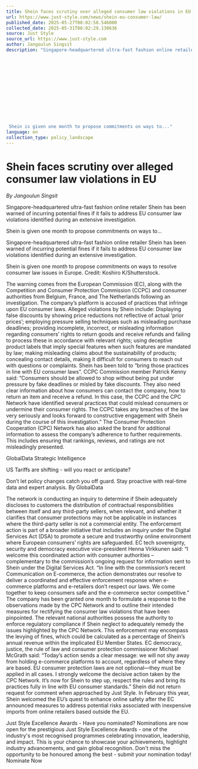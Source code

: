 ```yaml
---
title: Shein faces scrutiny over alleged consumer law violations in EU
url: https://www.just-style.com/news/shein-eu-consumer-law/
published_date: 2025-05-27T08:02:58.546000
collected_date: 2025-05-31T08:02:29.130636
source: Just Style
source_url: https://www.just-style.com
author: Jangoulun Singsit
description: "Singapore-headquartered ultra-fast fashion online retailer Shein has been warned of incurring potential fines if it fails to address EU consumer law violations identified during an extensive investigation. 
 
 
 
 
 
 
 
 
 
 
 
 
 
 Shein is given one month to propose commitments on ways to..."
language: en
collection_type: policy_landscape
---
```


# Shein faces scrutiny over alleged consumer law violations in EU

*By Jangoulun Singsit*

Singapore-headquartered ultra-fast fashion online retailer Shein has been warned of incurring potential fines if it fails to address EU consumer law violations identified during an extensive investigation. 
 
 
 
 
 
 
 
 
 
 
 
 
 
 Shein is given one month to propose commitments on ways to...

Singapore-headquartered ultra-fast fashion online retailer Shein has been warned of incurring potential fines if it fails to address EU consumer law violations identified during an extensive investigation.

Shein is given one month to propose commitments on ways to resolve consumer law issues in Europe. Credit: Koshiro K/Shutterstock.

The warning comes from the European Commission (EC), along with the Competition and Consumer Protection Commission (CCPC) and consumer authorities from Belgium, France, and The Netherlands following an investigation. 
 The company’s platform is accused of practices that infringe upon EU consumer laws. 
 Alleged violations by Shein include: Displaying false discounts by showing price reductions not reflective of actual ‘prior prices’; employing pressure selling techniques such as misleading purchase deadlines; providing incomplete, incorrect, or misleading information regarding consumers’ rights to return goods and receive refunds and failing to process these in accordance with relevant rights; using deceptive product labels that imply special features when such features are mandated by law; making misleading claims about the sustainability of products; concealing contact details, making it difficult for consumers to reach out with questions or complaints. 
 Shein has been told to “bring those practices in line with EU consumer laws”. 
 CCPC Commission member Patrick Kenny said: “Consumers should be allowed to shop without being put under pressure by fake deadlines or misled by fake discounts. They also need clear information about how consumers can contact the company, how to return an item and receive a refund. In this case, the CCPC and the CPC Network have identified several practices that could mislead consumers or undermine their consumer rights. The CCPC takes any breaches of the law very seriously and looks forward to constructive engagement with Shein during the course of this investigation.” 
 The Consumer Protection Cooperation (CPC) Network has also asked the brand for additional information to assess the company’s adherence to further requirements. This includes ensuring that rankings, reviews, and ratings are not misleadingly presented.

GlobalData Strategic Intelligence 
 
 US Tariffs are shifting - will you react or anticipate?
 
 Don’t let policy changes catch you off guard. Stay proactive with real-time data and expert analysis. 
 By GlobalData

The network is conducting an inquiry to determine if Shein adequately discloses to customers the distribution of contractual responsibilities between itself and any third-party sellers, when relevant, and whether it clarifies that consumer protections may not be applicable in instances where the third-party seller is not a commercial entity. 
 The enforcement action is part of a broader initiative that includes an inquiry under the Digital Services Act (DSA) to promote a secure and trustworthy online environment where European consumers’ rights are safeguarded. 
 EC tech sovereignty, security and democracy executive vice-president Henna Virkkunen said: “I welcome this coordinated action with consumer authorities – complementary to the commission’s ongoing request for information sent to Shein under the Digital Services Act. 
 “In line with the commission’s recent Communication on E-commerce, the action demonstrates our resolve to deliver a coordinated and effective enforcement response when e-commerce platforms and e-retailers don’t respect our laws. We come together to keep consumers safe and the e-commerce sector competitive.” 
 The company has been granted one month to formulate a response to the observations made by the CPC Network and to outline their intended measures for rectifying the consumer law violations that have been pinpointed. 
 The relevant national authorities possess the authority to enforce regulatory compliance if Shein neglect to adequately remedy the issues highlighted by the CPC Network. 
 This enforcement may encompass the levying of fines, which could be calculated as a percentage of Shein’s annual revenue within the implicated EU Member States. 
 EC democracy, justice, the rule of law and consumer protection commissioner Michael McGrath said: “Today’s action sends a clear message: we will not shy away from holding e-commerce platforms to account, regardless of where they are based. EU consumer protection laws are not optional—they must be applied in all cases. I strongly welcome the decisive action taken by the CPC Network. It’s now for Shein to step up, respect the rules and bring its practices fully in line with EU consumer standards.” 
 Shein did not return request for comment when approached by Just Style. 
 In February this year, Shein welcomed the EU’s quest to enhance online safety after the EC announced measures to address potential risks associated with inexpensive imports from online retailers based outside the EU.

Just Style Excellence Awards - Have you nominated? 
 Nominations are now open for the prestigious Just Style Excellence Awards - one of the industry's most recognised programmes celebrating innovation, leadership, and impact. This is your chance to showcase your achievements, highlight industry advancements, and gain global recognition. Don't miss the opportunity to be honoured among the best - submit your nomination today! 
 Nominate Now